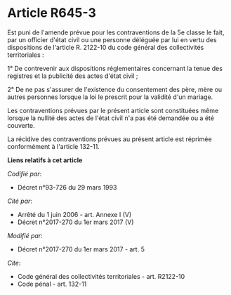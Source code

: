 # Article R645-3

Est puni de l'amende prévue pour les contraventions de la 5e classe le fait, par un officier d'état civil ou une personne
déléguée par lui en vertu des dispositions de l'article R. 2122-10 du code général des collectivités territoriales : 

1° De contrevenir aux dispositions réglementaires concernant la tenue des registres et la publicité des actes d'état civil ; 

2° De ne pas s'assurer de l'existence du consentement des père, mère ou autres personnes lorsque la loi le prescrit pour la
validité d'un mariage. 

Les contraventions prévues par le présent article sont constituées même lorsque la nullité des actes de l'état civil n'a pas
été demandée ou a été couverte. 

La récidive des contraventions prévues au présent article est réprimée conformément à l'article 132-11.

**Liens relatifs à cet article**

_Codifié par_:

  - Décret n°93-726 du 29 mars 1993

_Cité par_:

  - Arrêté du 1 juin 2006 - art. Annexe I (V)
  - Décret n°2017-270 du 1er mars 2017 (V)

_Modifié par_:

  - Décret n°2017-270 du 1er mars 2017 - art. 5

_Cite_:

  - Code général des collectivités territoriales - art. R2122-10
  - Code pénal - art. 132-11
